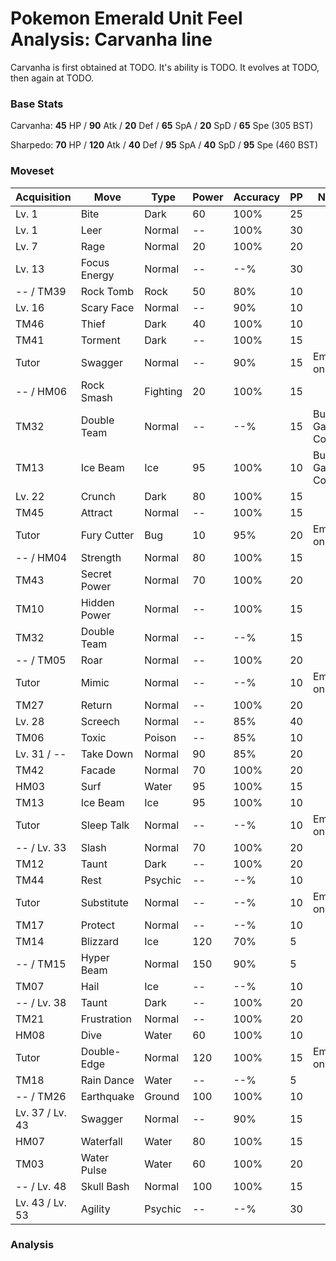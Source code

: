 # Pokemon Emerald Unit Feel Analysis: Carvanha line

Carvanha is first obtained at TODO. It's ability is TODO. It evolves at TODO, then again at TODO.

### Base Stats

Carvanha: **45** HP / **90** Atk / **20** Def / **65** SpA / **20** SpD / **65** Spe (305 BST)

Sharpedo: **70** HP / **120** Atk / **40** Def / **95** SpA / **40** SpD / **95** Spe (460 BST)

### Moveset

|Acquisition    |Move        |Type    |Power|Accuracy|PP |Notes                    |
|---            |---         |---     |---  |---     |---|---                      |
|Lv. 1          |Bite        |Dark    |60   |100%    |25 |                         |
|Lv. 1          |Leer        |Normal  |--   |100%    |30 |                         |
|Lv. 7          |Rage        |Normal  |20   |100%    |20 |                         |
|Lv. 13         |Focus Energy|Normal  |--   |--%     |30 |                         |
|-- / TM39      |Rock Tomb   |Rock    |50   |80%     |10 |                         |
|Lv. 16         |Scary Face  |Normal  |--   |90%     |10 |                         |
|TM46           |Thief       |Dark    |40   |100%    |10 |                         |
|TM41           |Torment     |Dark    |--   |100%    |15 |                         |
|Tutor          |Swagger     |Normal  |--   |90%     |15 |Emerald only             |
|-- / HM06      |Rock Smash  |Fighting|20   |100%    |15 |                         |
|TM32           |Double Team |Normal  |--   |--%     |15 |Buy at Game Corner       |
|TM13           |Ice Beam    |Ice     |95   |100%    |10 |Buy at Game Corner       |
|Lv. 22         |Crunch      |Dark    |80   |100%    |15 |                         |
|TM45           |Attract     |Normal  |--   |100%    |15 |                         |
|Tutor          |Fury Cutter |Bug     |10   |95%     |20 |Emerald only             |
|-- / HM04      |Strength    |Normal  |80   |100%    |15 |                         |
|TM43           |Secret Power|Normal  |70   |100%    |20 |                         |
|TM10           |Hidden Power|Normal  |--   |100%    |15 |                         |
|TM32           |Double Team |Normal  |--   |--%     |15 |                         |
|-- / TM05      |Roar        |Normal  |--   |100%    |20 |                         |
|Tutor          |Mimic       |Normal  |--   |--%     |10 |Emerald only             |
|TM27           |Return      |Normal  |--   |100%    |20 |                         |
|Lv. 28         |Screech     |Normal  |--   |85%     |40 |                         |
|TM06           |Toxic       |Poison  |--   |85%     |10 |                         |
|Lv. 31 / --    |Take Down   |Normal  |90   |85%     |20 |                         |
|TM42           |Facade      |Normal  |70   |100%    |20 |                         |
|HM03           |Surf        |Water   |95   |100%    |15 |                         |
|TM13           |Ice Beam    |Ice     |95   |100%    |10 |                         |
|Tutor          |Sleep Talk  |Normal  |--   |--%     |10 |Emerald only             |
|-- / Lv. 33    |Slash       |Normal  |70   |100%    |20 |                         |
|TM12           |Taunt       |Dark    |--   |100%    |20 |                         |
|TM44           |Rest        |Psychic |--   |--%     |10 |                         |
|Tutor          |Substitute  |Normal  |--   |--%     |10 |Emerald only             |
|TM17           |Protect     |Normal  |--   |--%     |10 |                         |
|TM14           |Blizzard    |Ice     |120  |70%     |5  |                         |
|-- / TM15      |Hyper Beam  |Normal  |150  |90%     |5  |                         |
|TM07           |Hail        |Ice     |--   |--%     |10 |                         |
|-- / Lv. 38    |Taunt       |Dark    |--   |100%    |20 |                         |
|TM21           |Frustration |Normal  |--   |100%    |20 |                         |
|HM08           |Dive        |Water   |60   |100%    |10 |                         |
|Tutor          |Double-Edge |Normal  |120  |100%    |15 |Emerald only             |
|TM18           |Rain Dance  |Water   |--   |--%     |5  |                         |
|-- / TM26      |Earthquake  |Ground  |100  |100%    |10 |                         |
|Lv. 37 / Lv. 43|Swagger     |Normal  |--   |90%     |15 |                         |
|HM07           |Waterfall   |Water   |80   |100%    |15 |                         |
|TM03           |Water Pulse |Water   |60   |100%    |20 |                         |
|-- / Lv. 48    |Skull Bash  |Normal  |100  |100%    |15 |                         |
|Lv. 43 / Lv. 53|Agility     |Psychic |--   |--%     |30 |                         |

### Analysis